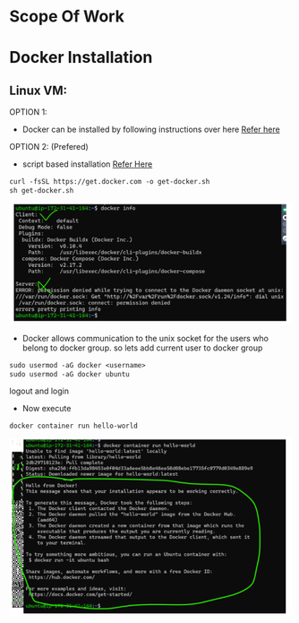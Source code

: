 # __Scope Of Work__

# Docker Installation

## Linux VM:
OPTION 1:
- Docker can be installed by following instructions over here [Refer here](https://docs.docker.com/engine/install/) 

OPTION 2: (Prefered)  
- script based installation [Refer Here](https://get.docker.com/)  

```
curl -fsSL https://get.docker.com -o get-docker.sh
sh get-docker.sh
```

![image](../Docker/images/docker8.png)

- Docker allows communication to the unix socket for the users who belong to docker group. so lets add current user to docker group  
```
sudo usermod -aG docker <username>
sudo usermod -aG docker ubuntu
```
logout and login

- Now execute 
``` 
docker container run hello-world 
```  
![image](../Docker/images/docker9.png)

